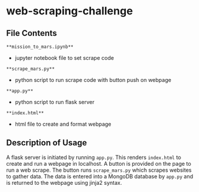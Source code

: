 # web-scraping-challenge
## File Contents

`**mission_to_mars.ipynb**`
- jupyter notebook file to set scrape code

`**scrape_mars.py**`
- python script to run scrape code with button push on webpage

`**app.py**`
- python script to run flask server

`**index.html**`
- html file to create and format webpage

## Description of Usage

A flask server is initiated by running `app.py`. This renders `index.html` to create and run a webpage in localhost. A button is provided on the page to run a web scrape. The button runs `scrape_mars.py` which scrapes websites to gather data. The data is entered into a MongoDB database by `app.py` and is returned to the webpage using jinja2 syntax.
